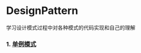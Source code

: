 # DesignPattern
学习设计模式过程中对各种模式的代码实现和自己的理解

### 1. [单例模式](https://github.com/xlm7/DesignPattern/blob/master/Singleton.java)

